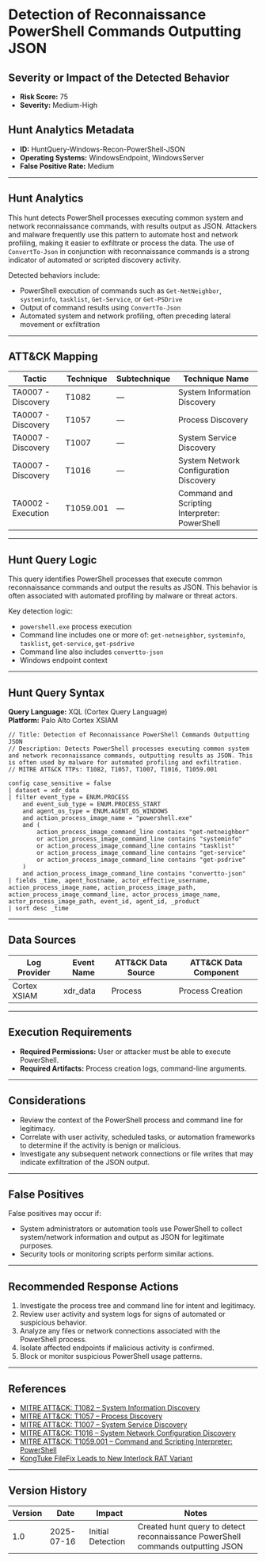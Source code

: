 # Detection of Reconnaissance PowerShell Commands Outputting JSON

## Severity or Impact of the Detected Behavior
- **Risk Score:** 75
- **Severity:** Medium-High

## Hunt Analytics Metadata

- **ID:** HuntQuery-Windows-Recon-PowerShell-JSON
- **Operating Systems:** WindowsEndpoint, WindowsServer
- **False Positive Rate:** Medium

---

## Hunt Analytics

This hunt detects PowerShell processes executing common system and network reconnaissance commands, with results output as JSON. Attackers and malware frequently use this pattern to automate host and network profiling, making it easier to exfiltrate or process the data. The use of `ConvertTo-Json` in conjunction with reconnaissance commands is a strong indicator of automated or scripted discovery activity.

Detected behaviors include:

- PowerShell execution of commands such as `Get-NetNeighbor`, `systeminfo`, `tasklist`, `Get-Service`, or `Get-PSDrive`
- Output of command results using `ConvertTo-Json`
- Automated system and network profiling, often preceding lateral movement or exfiltration

---

## ATT&CK Mapping

| Tactic                        | Technique   | Subtechnique | Technique Name                                 |
|------------------------------|-------------|--------------|-----------------------------------------------|
| TA0007 - Discovery           | T1082       | —            | System Information Discovery                  |
| TA0007 - Discovery           | T1057       | —            | Process Discovery                            |
| TA0007 - Discovery           | T1007       | —            | System Service Discovery                     |
| TA0007 - Discovery           | T1016       | —            | System Network Configuration Discovery        |
| TA0002 - Execution           | T1059.001   | —            | Command and Scripting Interpreter: PowerShell |

---

## Hunt Query Logic

This query identifies PowerShell processes that execute common reconnaissance commands and output the results as JSON. This behavior is often associated with automated profiling by malware or threat actors.

Key detection logic:

- `powershell.exe` process execution
- Command line includes one or more of: `get-netneighbor`, `systeminfo`, `tasklist`, `get-service`, `get-psdrive`
- Command line also includes `convertto-json`
- Windows endpoint context

---

## Hunt Query Syntax

**Query Language:** XQL (Cortex Query Language)  
**Platform:** Palo Alto Cortex XSIAM

```xql
// Title: Detection of Reconnaissance PowerShell Commands Outputting JSON
// Description: Detects PowerShell processes executing common system and network reconnaissance commands, outputting results as JSON. This is often used by malware for automated profiling and exfiltration.
// MITRE ATT&CK TTPs: T1082, T1057, T1007, T1016, T1059.001

config case_sensitive = false 
| dataset = xdr_data 
| filter event_type = ENUM.PROCESS 
    and event_sub_type = ENUM.PROCESS_START 
    and agent_os_type = ENUM.AGENT_OS_WINDOWS 
    and action_process_image_name = "powershell.exe" 
    and ( 
        action_process_image_command_line contains "get-netneighbor" 
        or action_process_image_command_line contains "systeminfo" 
        or action_process_image_command_line contains "tasklist" 
        or action_process_image_command_line contains "get-service" 
        or action_process_image_command_line contains "get-psdrive" 
    ) 
    and action_process_image_command_line contains "convertto-json" 
| fields _time, agent_hostname, actor_effective_username, action_process_image_name, action_process_image_path, action_process_image_command_line, actor_process_image_name, actor_process_image_path, event_id, agent_id, _product 
| sort desc _time  
```

---

## Data Sources

| Log Provider   | Event Name       | ATT&CK Data Source  | ATT&CK Data Component  |
|----------------|------------------|---------------------|------------------------|
| Cortex XSIAM   | xdr_data         | Process             | Process Creation       |

---

## Execution Requirements

- **Required Permissions:** User or attacker must be able to execute PowerShell.
- **Required Artifacts:** Process creation logs, command-line arguments.

---

## Considerations

- Review the context of the PowerShell process and command line for legitimacy.
- Correlate with user activity, scheduled tasks, or automation frameworks to determine if the activity is benign or malicious.
- Investigate any subsequent network connections or file writes that may indicate exfiltration of the JSON output.

---

## False Positives

False positives may occur if:

- System administrators or automation tools use PowerShell to collect system/network information and output as JSON for legitimate purposes.
- Security tools or monitoring scripts perform similar actions.

---

## Recommended Response Actions

1. Investigate the process tree and command line for intent and legitimacy.
2. Review user activity and system logs for signs of automated or suspicious behavior.
3. Analyze any files or network connections associated with the PowerShell process.
4. Isolate affected endpoints if malicious activity is confirmed.
5. Block or monitor suspicious PowerShell usage patterns.

---

## References

- [MITRE ATT&CK: T1082 – System Information Discovery](https://attack.mitre.org/techniques/T1082/)
- [MITRE ATT&CK: T1057 – Process Discovery](https://attack.mitre.org/techniques/T1057/)
- [MITRE ATT&CK: T1007 – System Service Discovery](https://attack.mitre.org/techniques/T1007/)
- [MITRE ATT&CK: T1016 – System Network Configuration Discovery](https://attack.mitre.org/techniques/T1016/)
- [MITRE ATT&CK: T1059.001 – Command and Scripting Interpreter: PowerShell](https://attack.mitre.org/techniques/T1059/001/)
- [KongTuke FileFix Leads to New Interlock RAT Variant](https://thedfirreport.com/2025/07/14/kongtuke-filefix-leads-to-new-interlock-rat-variant/)

---

## Version History

| Version | Date       | Impact            | Notes                                                                                      |
|---------|------------|-------------------|--------------------------------------------------------------------------------------------|
| 1.0     | 2025-07-16 | Initial Detection | Created hunt query to detect reconnaissance PowerShell commands outputting JSON             |
